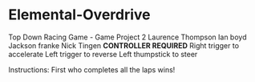 # Elemental-Overdrive
Top Down Racing Game - Game Project 2
Laurence Thompson
Ian boyd
Jackson franke
Nick Tingen
**CONTROLLER REQUIRED**
Right trigger to accelerate
Left trigger to reverse
Left thumpstick to steer

Instructions: First who completes all the laps wins!

